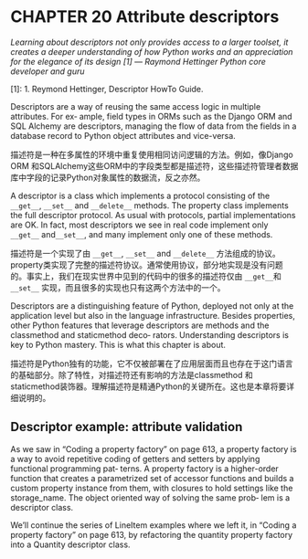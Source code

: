 # CHAPTER 20 Attribute descriptors
*Learning about descriptors not only provides access to a larger toolset, it creates a deeper understanding of how Python works and an appreciation for the elegance of its design [1]— Raymond HettingerPython core developer and guru*  

[1]: 1. Reymond Hettinger, Descriptor HowTo Guide.  

Descriptors are a way of reusing the same access logic in multiple attributes. For ex‐ ample, field types in ORMs such as the Django ORM and SQL Alchemy are descriptors, managing the flow of data from the fields in a database record to Python object attributes and vice-versa.  

描述符是一种在多属性的环境中重复使用相同访问逻辑的方法。例如，像Django ORM 和SQLAlchemy这些ORM中的字段类型都是描述符，这些描述符管理者数据库中字段的记录Python对象属性的数据流，反之亦然。  
A descriptor is a class which implements a protocol consisting of the `__get__`, `__set__` and `__delete__` methods. The property class implements the full descriptor protocol. As usual with protocols, partial implementations are OK. In fact, most descriptors we see in real code implement only `__get__` and`__set__`, and many implement only one of these methods.  

描述符是一个实现了由 `__get__`, `__set__` and `__delete__` 方法组成的协议。property类实现了完整的描述符协议。通常使用协议，部分地实现是没有问题的。事实上，我们在现实世界中见到的代码中的很多的描述符仅由 `__get__`和 `__set__` 实现，而且很多的实现也只有这两个方法中的一个。  

Descriptors are a distinguishing feature of Python, deployed not only at the application level but also in the language infrastructure. Besides properties, other Python features that leverage descriptors are methods and the classmethod and staticmethod deco‐ rators. Understanding descriptors is key to Python mastery. This is what this chapter is about.  

描述符是Python独有的功能，它不仅被部署在了应用层面而且也存在于这门语言的基础部分。除了特性，对描述符还有影响的方法是classmethod 和 staticmethod装饰器。理解描述符是精通Python的关键所在。这也是本章将要详细说明的。  
## Descriptor example: attribute validationAs we saw in “Coding a property factory” on page 613, a property factory is a way to avoid repetitive coding of getters and setters by applying functional programming pat‐ terns. A property factory is a higher-order function that creates a parametrized set of accessor functions and builds a custom property instance from them, with closures to hold settings like the storage_name. The object oriented way of solving the same prob‐ lem is a descriptor class.  
We’ll continue the series of LineItem examples where we left it, in “Coding a property factory” on page 613, by refactoring the quantity property factory into a Quantity descriptor class.  


